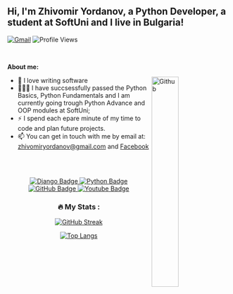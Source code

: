 ## Hi, I'm Zhivomir Yordanov, a Python Developer, a student at SoftUni and I live in Bulgaria!

<!-- Your badges
You can use the website to generate badges: https://shields.io/
-->

[![Gmail](https://img.shields.io/badge/-Gmail-c14438?style=flat&logo=Gmail&logoColor=white)](mailto:zhivomiryordanov@gmail.com)
![Profile Views](https://komarev.com/ghpvc/?username=zhiyord&color=green)

&nbsp;

<!-- Talking about you -->
**About me:**

<!-- Any image aligned to the right. Beware the width -->
<img width="35%" align="right" alt="Github" src="https://cdn.pixabay.com/photo/2017/08/25/13/36/code-geek-2680204_1280.png" />

- :telescope: I love writing software 
- 👨🏽‍💻 I have succsessfully passed the Python Basics, Python Fundamentals and I am currently going trough Python Advance and OOP modules at SoftUni; 
- :zap: I spend each epare minute of my time to code and plan future projects.
- 📫 You can get in touch with me by email at: zhivomiryordanov@gmail.com and [Facebook](https://www.facebook.com/jivomir.j.todorov)

<br/><br/>

<div id="badges" align="center">
  <a href="your-django-URL">
    <img src="https://img.shields.io/badge/django-%23092E20.svg?style=for-the-badge&logo=django&logoColor=white" alt="Django Badge"/>
  </a>
  
  <a href="your-python-URL">
    <img src="https://img.shields.io/badge/python-3670A0?style=for-the-badge&logo=python&logoColor=ffdd54" alt="Python Badge"/>
  </a>
  
  <a href="your-github-URL">
    <img src="https://img.shields.io/badge/github-%23121011.svg?style=for-the-badge&logo=github&logoColor=white" alt="GitHub Badge"/>
  </a>
  
  <a href="your-youtube-URL">
    <img src="https://img.shields.io/badge/YouTube-red?style=for-the-badge&logo=youtube&logoColor=white" alt="Youtube Badge"/>
  </a>  
  

### :fire: My Stats :
[![GitHub Streak](http://github-readme-streak-stats.herokuapp.com?user=zhiyordness&theme=dark&background=000000)](https://git.io/streak-stats)

[![Top Langs](https://github-readme-stats.vercel.app/api/top-langs/?username=zhiyordness&layout=compact&theme=vision-friendly-dark)](https://github.com/anuraghazra/github-readme-stats)
